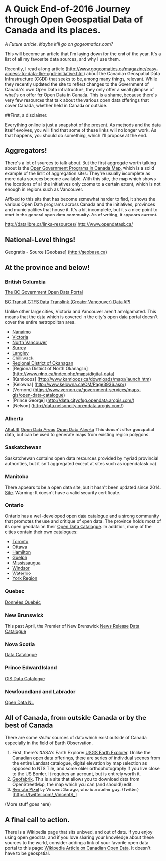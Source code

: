 # A Quick End-of-2016 Journey through Open Geospatial Data of Canada and its places. 
_A Future article. Maybe it'll go on gogeomatics.com?_

This will become an article that I'm laying down for the end of the year. It's a list of all my favourite data sources, and why I use them. 



Recently, I read a long article (http://www.gogeomatics.ca/magazine/easy-access-to-data-the-cgdi-initiative.htm) about the Canadian Geospatial Data Infrastructure (CGDI) that seeks to be, among many things, relevant. While they recently updated the site to reflect changes to the Government of Canada's own Open Data infratructure, they only offer a small glimpse of what's on offer for Open Data in Canada. This is a shame, because there's very few resources that talk about the various open data offerings that cover Canada, whether held in Canada or outside. 

##First, a disclaimer. 

Everything online is just a snapshot of the present. As methods and the data itself evolves, you will find that some of these links will no longer work. As that happens, you should do something, which I'll propose at the end. 

## Aggregators! 
There's a lot of sources to talk about. But the first aggregate worth talking about is the [Open Government Programs in Canada Map](http://open.canada.ca/en/maps/open-data-canada), which is a solid example of the limit of aggregation sites: They're usually incomplete as more data sources become available. With this site, the map which shows the locations of all the initiatives only zooms to a certain extent, which is not enough in regions such as Vancouver.

 Affixed to this site that has become somewhat harder to find, it shows the various Open Data programs across Canada and the initiatives, provinces and municipalities that house it. It's a bit incomplete, but it's a nice point to start in the general open data community. As of writing, it appears current. 

http://datalibre.ca/links-resources/
http://www.opendatask.ca/



## National-Level things!

Geogratis - Source
[Geobase] (http://geobase.ca)

## At the province and below!

### British Columbia
[The BC Government Open Data Portal](https://data.gov.bc.ca/)

[BC Transit GTFS Data](https://bctransit.com/*/footer/open-data)
[Translink (Greater Vancouver) Data API](https://developer.translink.ca/)

Unlike other large cities, Victoria and Vancouver aren't amalgamated. This means that the data which is covered in the city's open data portal doesn't cover the entire metropolitan area. 

* [Nanaimo](http://data.nanaimo.ca/)
* [Victoria](http://www.victoria.ca/EN/main/city/open-data-catalogue.html)
* [North Vancouver](http://geoweb.dnv.org/data/)
* [Surrey](http://www.surrey.ca/city-services/658.aspx)
* [Langley](https://data.tol.ca/)
* [Chilliwack](http://www.chilliwack.com/main/page.cfm?id=2329)
* [Regional District of Okanagan](http://www.rdos.bc.ca/departments/information-services/open-data-downloads/)
* [Regiona District of North Okanagan] (http://www.rdno.ca/index.php/maps/digital-data)
* [Kamloops] (http://www.kamloops.ca/downloads/maps/launch.htm)
* [Kelowna] (http://www.kelowna.ca/CM/Page3936.aspx)
* [Vernom] (https://www.vernon.ca/government-services/maps-gis/open-data-catalogue)
* [Prince George] (http://data.cityofpg.opendata.arcgis.com/)
* [Nelson] (http://data.nelsoncity.opendata.arcgis.com/)

### Alberta
[AltaLIS](http://altalis.com/)
[Open Data Areas](http://opendataareas.ca)
[Open Data Alberta](https://open.alberta.ca/opendata) This doesn't offer geospatial data, but can be used to generate maps from existing region polygons.

### Saskatchewan 
Saskatchewan contains open data resources provided by myriad provincial authorities, but it isn't aggregated except at sites such as (opendatask.ca)

### Manitoba 
There appears to be a open data site, but it hasn't been updated since 2014. [Site](mli2.gov.mb.ca). Warning: It doesn't have a valid security certificate. 

### Ontario
Ontario has a well-developed open data catalogue and a strong community that promotes the use and critique of open data. The province holds most of its open geodata on their [Open Data Catalogue](https://www.ontario.ca/search/data-catalogue?sort=asc). In addition, many of the cities contain their own catalogues:
* [Toronto](http://www1.toronto.ca/wps/portal/contentonly?vgnextoid=9e56e03bb8d1e310VgnVCM10000071d60f89RCRD)
* [Ottawa](http://data.ottawa.ca/)
* [Hamilton](https://www.hamilton.ca/city-initiatives/strategies-actions/open-accessible-data)
* [Guelph](http://open.guelph.ca/open-data-guelph/)
* [Mississaugua](http://data.mississauga.ca/)
* [Windsor](http://www.citywindsor.ca/opendata/Pages/Open-Data-Catalogue.aspx)
* [Waterloo](https://www.google.ca/webhp?sourceid=chrome-instant&ion=1&espv=2&ie=UTF-8#q=waterloo%20open%20data)
* [York Region](http://www.york.ca/wps/portal/yorkhome/yorkregion/yr/statisticsanddata/opendata/opendata/!ut/p/a1/jZDBTsMwDIafZYceabywrmG3UARpu6ncluWCsi1Li0pSJWGVeHrCxGUI2Hyyrc_2_xsJxJEw8thpGTprZP9Vi_lLSZ9KxmqomhkpgEJDK5wTIHUegU0E4I-gcGm-uuIAdqtipZEYZGhvOnOwiPsQFfrQ7bw0-70MEnE7KPMjWyNxWo_xbM6mBVTAGgLlY_6cPRA2hSK7ANT4G_jHYHSge7s9PWtDzfaWRKlOHZRTLn13sd2GMPhFAgmM45hqa3Wv0p1M4LeJ1vqA-BmIhjf-sby_K1-z_rikk8knfCdzrg!!/dl5/d5/L2dBISEvZ0FBIS9nQSEh/)
### Quebec
[Données Quebéc](https://www.donneesquebec.ca/fr/)
### New Brunswick
This past April, the Premier of New Brunswick [News Release](http://www2.gnb.ca/content/gnb/en/news/news_release.2016.04.0334.html)
[Data Catalogue](http://www.snb.ca/geonb1/e/DC/catalogue-E.asp)
### Nova Scotia
[Data Catalogue](https://data.novascotia.ca/)

### Prince Edward Island
[GIS Data Catalogue](http://www.gov.pe.ca/gis/)

### Newfoundland and Labrador
[Open Data NL](http://opendata.gov.nl.ca/)

## All of Canada, from outside Canada or by the best of Canada
There are some _stellar_ sources of data which exist outside of Canada especially in the field of Earth Observation. 
1. First, there's NASA's Earth Explorer [USGS Earth Explorer](earthexplorer.usgs.gov). Unlike the Canadian open data offerings, there are series of individual scenes from the entire Landsat catalogue, digital elevation by map selection as opposed to NTS Tile, and some older orthophotography if you live close to the US Border. It requires an account, but is entirely worth it. 
2. [Geofabrik](Geofabrik.de). This is a site that allows you to download data from OpenStreetMap, the map which you can (and should!) edit.
3. [Remote Pixel](https://remotepixel.ca/projects/satellitesearch.html) by Vincent Sarago, who is a steller guy. (Twitter)[https://twitter.com/_VincentS_] 



(More stuff goes here)

## A final call to action.

There is a Wikipedia page that sits unloved, and out of date. If you enjoy using open geodata, and if you love sharing your knowledge about these sources to the world, consider adding a link of your favorite open data portal to this page: [Wikipedia Article on Canadian Open Data](https://en.wikipedia.org/wiki/Open_data_in_Canada). It doesn't have to be geospatial.  
